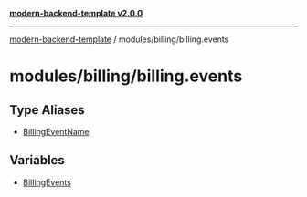 [**modern-backend-template v2.0.0**](../../../README.md)

***

[modern-backend-template](../../../modules.md) / modules/billing/billing.events

# modules/billing/billing.events

## Type Aliases

- [BillingEventName](type-aliases/BillingEventName.md)

## Variables

- [BillingEvents](variables/BillingEvents.md)
